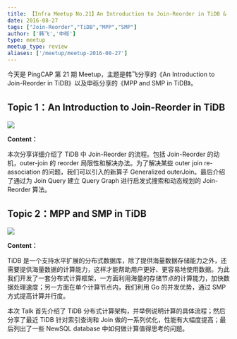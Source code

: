 ```yaml
---
title: 【Infra Meetup No.21】An Introduction to Join-Reorder in TiDB & MPP and SMP in TiDB
date: 2016-08-27
tags: ["Join-Reorder","TiDB","MPP","SMP"]
author: ['韩飞','申砾']
type: meetup
meetup_type: review
aliases: ['/meetup/meetup-2016-08-27']
---
```


今天是 PingCAP 第 21 期 Meetup，主题是韩飞分享的《An Introduction to Join-Reorder in TiDB》以及申砾分享的《MPP and SMP in TiDB》。

## Topic 1：An Introduction to Join-Reorder in TiDB

![](https://upload-images.jianshu.io/upload_images/542677-6843213a6c27f8d9?imageMogr2/auto-orient/strip%7CimageView2/2/w/1240)

**Content：**

本次分享详细介绍了 TiDB 中 Join-Reorder 的流程。包括 Join-Reorder 的动机，outer-join 的 reorder 局限性和解决办法。为了解决某些 outer join re-association 的问题，我们可以引入的新算子 Generalized outerJoin。最后介绍了通过为 Join Query 建立 Query Graph 进行启发式搜索和动态规划的 Join-Reorder 算法。

## Topic 2：MPP and SMP in TiDB

![](https://upload-images.jianshu.io/upload_images/542677-7c4549898f7b23ea?imageMogr2/auto-orient/strip%7CimageView2/2/w/1240)

**Content：**

TiDB 是一个支持水平扩展的分布式数据库，除了提供海量数据存储能力之外，还需要提供海量数据的计算能力，这样才能帮助用户更好、更容易地使用数据。为此我们开发了一套分布式计算框架，一方面利用海量的存储节点的计算能力，加快数据处理速度；另一方面在单个计算节点内，我们利用 Go 的并发优势，通过 SMP 方式提高计算并行度。

本次 Talk 首先介绍了 TiDB 分布式计算架构，并举例说明计算的具体流程；然后分享了最近 TiDB 针对索引查询和 Join 做的一系列优化，性能有大幅度提高；最后列出了一些 NewSQL database 中如何做计算值得思考的问题。

